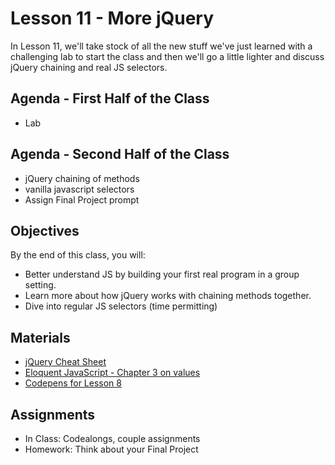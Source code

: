 # Lesson 11 - More jQuery

In Lesson 11, we'll take stock of all the new stuff we've just learned with a challenging lab to start the class and then we'll go a little lighter and discuss jQuery chaining and real JS selectors.

## Agenda - First Half of the Class

*	Lab

## Agenda - Second Half of the Class

* jQuery chaining of methods
* vanilla javascript selectors
* Assign Final Project prompt

## Objectives

By the end of this class, you will:

* Better understand JS by building your first real program in a group setting.
* Learn more about how jQuery works with chaining methods together.
* Dive into regular JS selectors (time permitting)

## Materials
* [jQuery Cheat Sheet](https://oscarotero.com/jquery/)
* [Eloquent JavaScript - Chapter 3 on values](http://eloquentjavascript.net/03_functions.html)
* [Codepens for Lesson 8](http://codepen.io/collection/XQbVKG/)

## Assignments
* In Class: Codealongs, couple assignments
* Homework: Think about your Final Project
